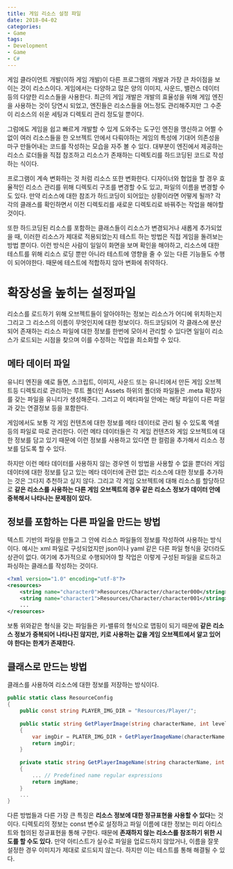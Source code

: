```yaml
---
title: 게임 리소스 설정 파일
date: 2018-04-02
categories:
- Game
tags:
- Development
- Game
- C#
---
```


 게임 클라이언트 개발(이하 게임 개발)이 다른 프로그램의 개발과 가장 큰 차이점을 보이는 것이 리소스이다. 게임에서는 다양하고 많은 양의 이미지, 사운드, 밸런스 데이터 등의 다양한 리소스들을 사용한다. 최근의 게임 개발은 개발의 효율성을 위해 게임 엔진을 사용하는 것이 당연시 되었고, 엔진들은 리소스들을 어느정도 관리해주지만 그 수준이 리소스의 쉬운 세팅과 디렉토리 관리 정도일 뿐이다.

 그럼에도 게임을 쉽고 빠르게 개발할 수 있게 도와주는 도구인 엔진을 맹신하고 어쩔 수 없이 여러 리소스들을 한 오브젝트 안에서 다뤄야하는 게임의 특성에 기대어 의존성을 마구 만들어내는 코드를 작성하는 모습을 자주 볼 수 있다. 대부분이 엔진에서 제공하는 리소스 로더들을 직접 참조하고 리소스가 존재하는 디렉토리를 하드코딩된 코드로 작성하는 식이다.

 프로그램이 계속 변화하는 것 처럼 리소스 또한 변화한다. 디자이너와 협업을 할 경우 효율적인 리소스 관리를 위해 디렉토리 구조를 변경할 수도 있고, 파일의 이름을 변경할 수도 있다. 만약 리소스에 대한 참조가 하드코딩이 되어있는 상황이라면 어떻게 될까? 각각의 클래스를 확인하면서 이전 디렉토리를 새로운 디렉토리로 바꿔주는 작업을 해야할 것이다.

 또한 하드코딩된 리소스를 포함하는 클래스들이 리소스가 변경되거나 새롭게 추가되었을 때, 이러한 리소스가 제대로 적용되었는지 테스트 하는 방법은 직접 게임을 돌려보는 방법 뿐이다. 이런 방식은 사람이 일일이 화면을 보며 확인을 해야하고, 리소스에 대한 테스트를 위해 리소스 로딩 뿐만 아니라 테스트에 영향을 줄 수 있는 다른 기능들도 수행이 되어야한다. 때문에 테스트에 적합하지 않아 변화에 취약하다.

# 확장성을 높히는 설정파일

리소스를 로드하기 위해 오브젝트들이 알아야하는 정보는 리소스가 어디에 위치하는지 그리고 그 리소스의 이름이 무엇인지에 대한 정보이다. 하드코딩되어 각 클래스에 분산되어 존재하는 리소스 파일에 대한 정보를 한번에 모아서 관리할 수 있다면 일일이 리소스가 로드되는 시점을 찾으며 이를 수정하는 작업을 최소화할 수 있다.

## 메타 데이터 파일

 유니티 엔진을 예로 들면, 스크립트, 이미지, 사운드 또는 유니티에서 만든 게임 오브젝트등 디렉토리로 관리하는 루트 폴더인 Assets 하위의 폴더와 파일들은 .meta 확장자를 갖는 파일을 유니티가 생성해준다. 그리고 이 메타파일 안에는 해당 파일이 다른 파일과 갖는 연결정보 등을 포함한다.

 게임에서도 보통 각 게임 컨텐츠에 대한 정보를 메타 데이터로 관리 될 수 있도록 엑셀 등의 파일로 따로 관리한다. 이런 메타 데이터들은 각 게임 컨텐츠와 게임 오브젝트에 대한 정보를 담고 있기 때문에 이런 정보를 사용하고 있다면 한 컬럼을 추가해서 리소스 정보를 담도록 할 수 있다.

 하지만 이런 메타 데이터를 사용하지 않는 경우엔 이 방법을 사용할 수 없을 뿐더러 게임 데이터에 대한 정보를 담고 있는 메타 데이터에 관련 없는 리소스에 대한 정보를 추가하는 것은 그다지 추천하고 싶지 않다. 그리고 각 게임 오브젝트에 대해 리소스를 할당하므로 **같은 리소스를 사용하는 다른 게임 오브젝트의 경우 같은 리소스 정보가 데이터 안에 중복해서 나타나는 문제점이 있다.**

## 정보를 포함하는 다른 파일을 만드는 방법

 텍스트 기반의 파일을 만들고 그 안에 리소스 파일들의 정보를 작성하여 사용하는 방식이다. 예시는 xml 파일로 구성되었지만 json이나 yaml 같은 다른 파일 형식을 갖더라도 상관이 없다. 여기에 추가적으로 수행되어야 할 작업은 이렇게 구성된 파일을 로드하고 파싱하는 클래스를 작성하는 것이다.

```xml
<?xml version="1.0" encoding="utf-8"?>
<resources>
    <string name="character0">Resources/Character/character000</string>
    <string name="character1">Resources/Character/character001</string>
    ...
</resources>
```

 보통 위와같은 형식을 갖는 파일들은 키-밸류의 형식으로 맵핑이 되기 때문에 **같은 리소스 정보가 중복되어 나타나진 않지만, 키로 사용하는 값을 게임 오브젝트에서 알고 있어야 한다는 한계가 존재한다.**

## 클래스로 만드는 방법

클래스를 사용하여 리소스에 대한 정보를 저장하는 방식이다. 

```c#
public static class ResourceConfig
{
    public const string PLAYER_IMG_DIR = "Resources/Player/";
    
    public static string GetPlayerImage(string characterName, int level)
    {
        var imgDir = PLATER_IMG_DIR + GetPlayerImageName(characterName, level);
        return imgDir;
    }
    
    private static string GetPlayerImageName(string characterName, int level)
    {
        ... // Predefined name regular expressions
        return imgName;
    }
    ...
}
```

 다른 방법들과 다른 가장 큰 특징은 **리소스 정보에 대한 정규표현을 사용할 수 있다**는 것이다. 디렉토리의 정보는 const 변수로 설정하고 파일 이름에 대한 정보는 미리 아티스트와 협의된 정규표현을 통해 구한다. 때문에 **존재하지 않는 리소스를 참조하기 위한 시도를 할 수도 있다.** 만약 아티스트가 실수로 파일을 업로드하지 않았거나, 이름을 잘못 설정한 경우 이미지가 제대로 로드되지 않는다. 하지만 이는 테스트를 통해 해결될 수 있다.